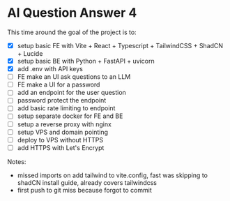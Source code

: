 # AI Question Answer 4

This time around the goal of the project is to:

- [x] setup basic FE with Vite + React + Typescript + TailwindCSS + ShadCN + Lucide
- [x] setup basic BE with Python + FastAPI + uvicorn
- [x] add .env with API keys
- [ ] FE make an UI ask questions to an LLM
- [ ] FE make a UI for a password
- [ ] add an endpoint for the user question
- [ ] password protect the endpoint
- [ ] add basic rate limiting to endpoint
- [ ] setup separate docker for FE and BE
- [ ] setup a reverse proxy with nginx
- [ ] setup VPS and domain pointing
- [ ] deploy to VPS without HTTPS
- [ ] add HTTPS with Let's Encrypt

Notes:

- missed imports on add tailwind to vite.config, fast was skipping to shadCN install guide, already covers tailwindcss
- first push to git miss because forgot to commit
